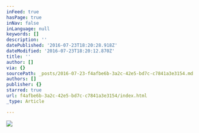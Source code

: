 ```yaml
---
inFeed: true
hasPage: true
inNav: false
inLanguage: null
keywords: []
description: ''
datePublished: '2016-07-23T18:20:28.918Z'
dateModified: '2016-07-23T18:20:12.870Z'
title: ''
author: []
via: {}
sourcePath: _posts/2016-07-23-f4afbe6b-3a2c-42e5-bd7c-c7841a3e3154.md
authors: []
publisher: {}
starred: true
url: f4afbe6b-3a2c-42e5-bd7c-c7841a3e3154/index.html
_type: Article

---
```

![](https://the-grid-user-content.s3-us-west-2.amazonaws.com/a57ba762-9fea-4afd-8c9b-bdad94d1a7a3.jpg)